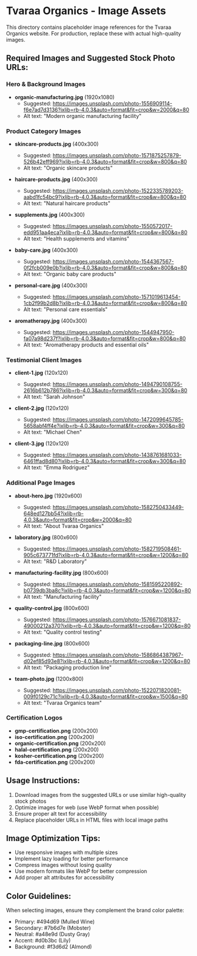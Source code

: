 # Tvaraa Organics - Image Assets

This directory contains placeholder image references for the Tvaraa Organics website. For production, replace these with actual high-quality images.

## Required Images and Suggested Stock Photo URLs:

### Hero & Background Images
- **organic-manufacturing.jpg** (1920x1080)
  - Suggested: https://images.unsplash.com/photo-1556909114-f6e7ad7d3136?ixlib=rb-4.0.3&auto=format&fit=crop&w=2000&q=80
  - Alt text: "Modern organic manufacturing facility"

### Product Category Images
- **skincare-products.jpg** (400x300)
  - Suggested: https://images.unsplash.com/photo-1571875257879-526b42eff969?ixlib=rb-4.0.3&auto=format&fit=crop&w=800&q=80
  - Alt text: "Organic skincare products"

- **haircare-products.jpg** (400x300)
  - Suggested: https://images.unsplash.com/photo-1522335789203-aabd1fc54bc9?ixlib=rb-4.0.3&auto=format&fit=crop&w=800&q=80
  - Alt text: "Natural haircare products"

- **supplements.jpg** (400x300)
  - Suggested: https://images.unsplash.com/photo-1550572017-edd951aa4eca?ixlib=rb-4.0.3&auto=format&fit=crop&w=800&q=80
  - Alt text: "Health supplements and vitamins"

- **baby-care.jpg** (400x300)
  - Suggested: https://images.unsplash.com/photo-1544367567-0f2fcb009e0b?ixlib=rb-4.0.3&auto=format&fit=crop&w=800&q=80
  - Alt text: "Organic baby care products"

- **personal-care.jpg** (400x300)
  - Suggested: https://images.unsplash.com/photo-1571019613454-1cb2f99b2d8b?ixlib=rb-4.0.3&auto=format&fit=crop&w=800&q=80
  - Alt text: "Personal care essentials"

- **aromatherapy.jpg** (400x300)
  - Suggested: https://images.unsplash.com/photo-1544947950-fa07a98d237f?ixlib=rb-4.0.3&auto=format&fit=crop&w=800&q=80
  - Alt text: "Aromatherapy products and essential oils"

### Testimonial Client Images
- **client-1.jpg** (120x120)
  - Suggested: https://images.unsplash.com/photo-1494790108755-2616b612b786?ixlib=rb-4.0.3&auto=format&fit=crop&w=300&q=80
  - Alt text: "Sarah Johnson"

- **client-2.jpg** (120x120)
  - Suggested: https://images.unsplash.com/photo-1472099645785-5658abf4ff4e?ixlib=rb-4.0.3&auto=format&fit=crop&w=300&q=80
  - Alt text: "Michael Chen"

- **client-3.jpg** (120x120)
  - Suggested: https://images.unsplash.com/photo-1438761681033-6461ffad8d80?ixlib=rb-4.0.3&auto=format&fit=crop&w=300&q=80
  - Alt text: "Emma Rodriguez"

### Additional Page Images
- **about-hero.jpg** (1920x600)
  - Suggested: https://images.unsplash.com/photo-1582750433449-648ed127bb54?ixlib=rb-4.0.3&auto=format&fit=crop&w=2000&q=80
  - Alt text: "About Tvaraa Organics"

- **laboratory.jpg** (800x600)
  - Suggested: https://images.unsplash.com/photo-1582719508461-905c673771fd?ixlib=rb-4.0.3&auto=format&fit=crop&w=1200&q=80
  - Alt text: "R&D Laboratory"

- **manufacturing-facility.jpg** (800x600)
  - Suggested: https://images.unsplash.com/photo-1581595220892-b0739db3ba8c?ixlib=rb-4.0.3&auto=format&fit=crop&w=1200&q=80
  - Alt text: "Manufacturing facility"

- **quality-control.jpg** (800x600)
  - Suggested: https://images.unsplash.com/photo-1576671081837-49000212a370?ixlib=rb-4.0.3&auto=format&fit=crop&w=1200&q=80
  - Alt text: "Quality control testing"

- **packaging-line.jpg** (800x600)
  - Suggested: https://images.unsplash.com/photo-1586864387967-d02ef85d93e8?ixlib=rb-4.0.3&auto=format&fit=crop&w=1200&q=80
  - Alt text: "Packaging production line"

- **team-photo.jpg** (1200x800)
  - Suggested: https://images.unsplash.com/photo-1522071820081-009f0129c71c?ixlib=rb-4.0.3&auto=format&fit=crop&w=1500&q=80
  - Alt text: "Tvaraa Organics team"

### Certification Logos
- **gmp-certification.png** (200x200)
- **iso-certification.png** (200x200)
- **organic-certification.png** (200x200)
- **halal-certification.png** (200x200)
- **kosher-certification.png** (200x200)
- **fda-certification.png** (200x200)

## Usage Instructions:

1. Download images from the suggested URLs or use similar high-quality stock photos
2. Optimize images for web (use WebP format when possible)
3. Ensure proper alt text for accessibility
4. Replace placeholder URLs in HTML files with local image paths

## Image Optimization Tips:

- Use responsive images with multiple sizes
- Implement lazy loading for better performance
- Compress images without losing quality
- Use modern formats like WebP for better compression
- Add proper alt attributes for accessibility

## Color Guidelines:

When selecting images, ensure they complement the brand color palette:
- Primary: #494d69 (Mulled Wine)
- Secondary: #7b6d7e (Mobster)  
- Neutral: #a48e9d (Dusty Gray)
- Accent: #d0b3bc (Lily)
- Background: #f3d6d2 (Almond)
